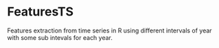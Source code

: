 # FeaturesTS
Features extraction from time series in R using different intervals of year with some sub intevals for each year.
